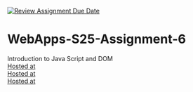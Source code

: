 [![Review Assignment Due Date](https://classroom.github.com/assets/deadline-readme-button-22041afd0340ce965d47ae6ef1cefeee28c7c493a6346c4f15d667ab976d596c.svg)](https://classroom.github.com/a/URRZ2TIg)
# WebApps-S25-Assignment-6
Introduction to Java Script and DOM<br>
[Hosted at]( https://44-563-webapps-s25.github.io/44563-webapps-s25-assignment6-prudhvichigurupati/city.html)<br>
[Hosted at]( https://44-563-webapps-s25.github.io/44563-webapps-s25-assignment6-prudhvichigurupati/discount.html)<br>
[Hosted at]( https://44-563-webapps-s25.github.io/44563-webapps-s25-assignment6-prudhvichigurupati/dinner.html)<br>
